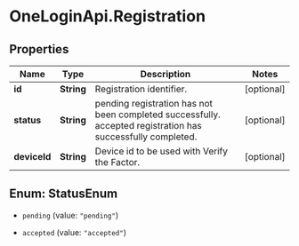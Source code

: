 # OneLoginApi.Registration

## Properties

Name | Type | Description | Notes
------------ | ------------- | ------------- | -------------
**id** | **String** | Registration identifier. | [optional] 
**status** | **String** | pending registration has not been completed successfully. accepted registration has successfully completed. | [optional] 
**deviceId** | **String** | Device id to be used with Verify the Factor. | [optional] 



## Enum: StatusEnum


* `pending` (value: `"pending"`)

* `accepted` (value: `"accepted"`)




